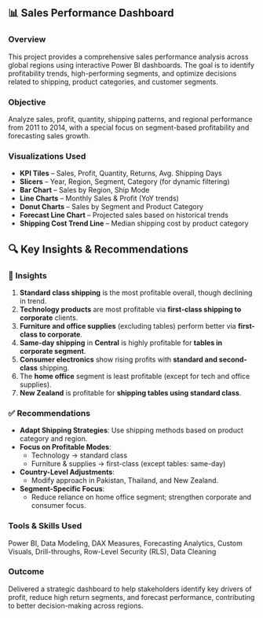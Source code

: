 ## 📊 Sales Performance Dashboard 

### Overview  
This project provides a comprehensive sales performance analysis across global regions using interactive Power BI dashboards. The goal is to identify profitability trends, high-performing segments, and optimize decisions related to shipping, product categories, and customer segments.

### Objective  
Analyze sales, profit, quantity, shipping patterns, and regional performance from 2011 to 2014, with a special focus on segment-based profitability and forecasting sales growth.

### Visualizations Used  
- **KPI Tiles** – Sales, Profit, Quantity, Returns, Avg. Shipping Days  
- **Slicers** – Year, Region, Segment, Category (for dynamic filtering)  
- **Bar Chart** – Sales by Region, Ship Mode  
- **Line Charts** – Monthly Sales & Profit (YoY trends)  
- **Donut Charts** – Sales by Segment and Product Category  
- **Forecast Line Chart** – Projected sales based on historical trends  
- **Shipping Cost Trend Line** – Median shipping cost by product category  

## 🔍 Key Insights & Recommendations

### 🔎 Insights
1. **Standard class shipping** is the most profitable overall, though declining in trend.
2. **Technology products** are most profitable via **first-class shipping to corporate** clients.
3. **Furniture and office supplies** (excluding tables) perform better via **first-class to corporate**.
4. **Same-day shipping** in **Central** is highly profitable for **tables in corporate segment**.
5. **Consumer electronics** show rising profits with **standard and second-class** shipping.
6. The **home office** segment is least profitable (except for tech and office supplies).
7. **New Zealand** is profitable for **shipping tables using standard class**.

### ✅ Recommendations
- **Adapt Shipping Strategies**: Use shipping methods based on product category and region.
- **Focus on Profitable Modes**: 
  - Technology → standard class  
  - Furniture & supplies → first-class (except tables: same-day)
- **Country-Level Adjustments**: 
  - Modify approach in Pakistan, Thailand, and New Zealand.
- **Segment-Specific Focus**: 
  - Reduce reliance on home office segment; strengthen corporate and consumer focus.

### Tools & Skills Used  
Power BI, Data Modeling, DAX Measures, Forecasting Analytics, Custom Visuals, Drill-throughs, Row-Level Security (RLS), Data Cleaning

### Outcome  
Delivered a strategic dashboard to help stakeholders identify key drivers of profit, reduce high return segments, and forecast performance, contributing to better decision-making across regions.
